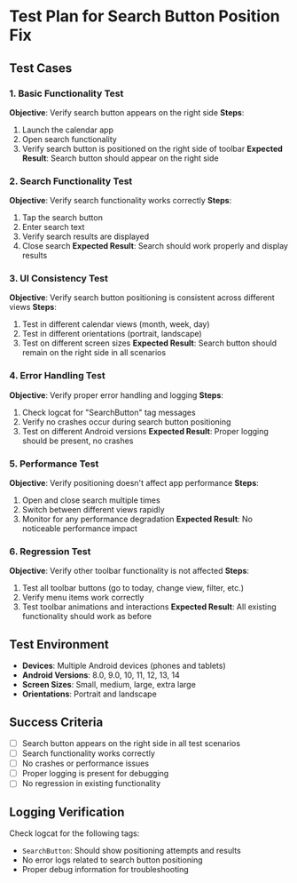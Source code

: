# Test Plan for Search Button Position Fix

## Test Cases

### 1. Basic Functionality Test
**Objective**: Verify search button appears on the right side
**Steps**:
1. Launch the calendar app
2. Open search functionality
3. Verify search button is positioned on the right side of toolbar
**Expected Result**: Search button should appear on the right side

### 2. Search Functionality Test
**Objective**: Verify search functionality works correctly
**Steps**:
1. Tap the search button
2. Enter search text
3. Verify search results are displayed
4. Close search
**Expected Result**: Search should work properly and display results

### 3. UI Consistency Test
**Objective**: Verify search button positioning is consistent across different views
**Steps**:
1. Test in different calendar views (month, week, day)
2. Test in different orientations (portrait, landscape)
3. Test on different screen sizes
**Expected Result**: Search button should remain on the right side in all scenarios

### 4. Error Handling Test
**Objective**: Verify proper error handling and logging
**Steps**:
1. Check logcat for "SearchButton" tag messages
2. Verify no crashes occur during search button positioning
3. Test on different Android versions
**Expected Result**: Proper logging should be present, no crashes

### 5. Performance Test
**Objective**: Verify positioning doesn't affect app performance
**Steps**:
1. Open and close search multiple times
2. Switch between different views rapidly
3. Monitor for any performance degradation
**Expected Result**: No noticeable performance impact

### 6. Regression Test
**Objective**: Verify other toolbar functionality is not affected
**Steps**:
1. Test all toolbar buttons (go to today, change view, filter, etc.)
2. Verify menu items work correctly
3. Test toolbar animations and interactions
**Expected Result**: All existing functionality should work as before

## Test Environment
- **Devices**: Multiple Android devices (phones and tablets)
- **Android Versions**: 8.0, 9.0, 10, 11, 12, 13, 14
- **Screen Sizes**: Small, medium, large, extra large
- **Orientations**: Portrait and landscape

## Success Criteria
- [ ] Search button appears on the right side in all test scenarios
- [ ] Search functionality works correctly
- [ ] No crashes or performance issues
- [ ] Proper logging is present for debugging
- [ ] No regression in existing functionality

## Logging Verification
Check logcat for the following tags:
- `SearchButton`: Should show positioning attempts and results
- No error logs related to search button positioning
- Proper debug information for troubleshooting